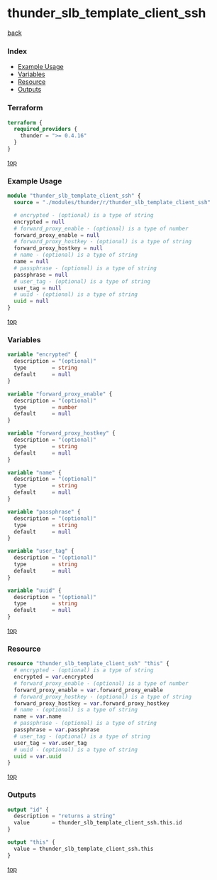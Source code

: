 # thunder_slb_template_client_ssh

[back](../thunder.md)

### Index

- [Example Usage](#example-usage)
- [Variables](#variables)
- [Resource](#resource)
- [Outputs](#outputs)

### Terraform

```terraform
terraform {
  required_providers {
    thunder = ">= 0.4.16"
  }
}
```

[top](#index)

### Example Usage

```terraform
module "thunder_slb_template_client_ssh" {
  source = "./modules/thunder/r/thunder_slb_template_client_ssh"

  # encrypted - (optional) is a type of string
  encrypted = null
  # forward_proxy_enable - (optional) is a type of number
  forward_proxy_enable = null
  # forward_proxy_hostkey - (optional) is a type of string
  forward_proxy_hostkey = null
  # name - (optional) is a type of string
  name = null
  # passphrase - (optional) is a type of string
  passphrase = null
  # user_tag - (optional) is a type of string
  user_tag = null
  # uuid - (optional) is a type of string
  uuid = null
}
```

[top](#index)

### Variables

```terraform
variable "encrypted" {
  description = "(optional)"
  type        = string
  default     = null
}

variable "forward_proxy_enable" {
  description = "(optional)"
  type        = number
  default     = null
}

variable "forward_proxy_hostkey" {
  description = "(optional)"
  type        = string
  default     = null
}

variable "name" {
  description = "(optional)"
  type        = string
  default     = null
}

variable "passphrase" {
  description = "(optional)"
  type        = string
  default     = null
}

variable "user_tag" {
  description = "(optional)"
  type        = string
  default     = null
}

variable "uuid" {
  description = "(optional)"
  type        = string
  default     = null
}
```

[top](#index)

### Resource

```terraform
resource "thunder_slb_template_client_ssh" "this" {
  # encrypted - (optional) is a type of string
  encrypted = var.encrypted
  # forward_proxy_enable - (optional) is a type of number
  forward_proxy_enable = var.forward_proxy_enable
  # forward_proxy_hostkey - (optional) is a type of string
  forward_proxy_hostkey = var.forward_proxy_hostkey
  # name - (optional) is a type of string
  name = var.name
  # passphrase - (optional) is a type of string
  passphrase = var.passphrase
  # user_tag - (optional) is a type of string
  user_tag = var.user_tag
  # uuid - (optional) is a type of string
  uuid = var.uuid
}
```

[top](#index)

### Outputs

```terraform
output "id" {
  description = "returns a string"
  value       = thunder_slb_template_client_ssh.this.id
}

output "this" {
  value = thunder_slb_template_client_ssh.this
}
```

[top](#index)